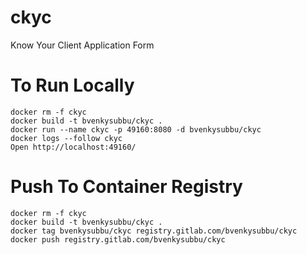 # ckyc
Know Your Client Application Form

# To Run Locally
```
docker rm -f ckyc
docker build -t bvenkysubbu/ckyc .
docker run --name ckyc -p 49160:8080 -d bvenkysubbu/ckyc
docker logs --follow ckyc
Open http://localhost:49160/
```
# Push To Container Registry
```
docker rm -f ckyc
docker build -t bvenkysubbu/ckyc .
docker tag bvenkysubbu/ckyc registry.gitlab.com/bvenkysubbu/ckyc
docker push registry.gitlab.com/bvenkysubbu/ckyc
```
